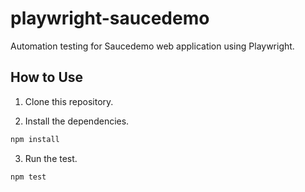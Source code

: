 # playwright-saucedemo

Automation testing for Saucedemo web application using Playwright.

## How to Use

1. Clone this repository.

2. Install the dependencies.

```sh
npm install
```

3. Run the test.

```sh
npm test
```

